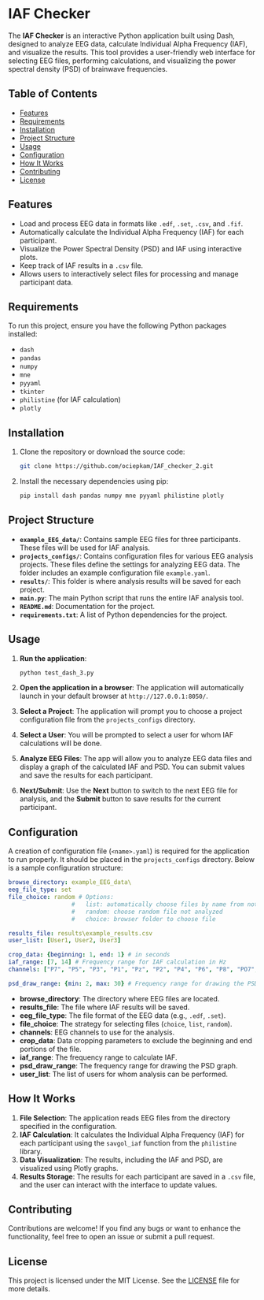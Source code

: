 # IAF Checker

The **IAF Checker** is an interactive Python application built using Dash, designed to analyze EEG data, calculate Individual Alpha Frequency (IAF), and visualize the results. This tool provides a user-friendly web interface for selecting EEG files, performing calculations, and visualizing the power spectral density (PSD) of brainwave frequencies.

## Table of Contents
- [Features](#features)
- [Requirements](#requirements)
- [Installation](#installation)
- [Project Structure](#project-structure)
- [Usage](#usage)
- [Configuration](#configuration)
- [How It Works](#how-it-works)
- [Contributing](#contributing)
- [License](#license)

## Features

- Load and process EEG data in formats like `.edf`, `.set`, `.csv`, and `.fif`.
- Automatically calculate the Individual Alpha Frequency (IAF) for each participant.
- Visualize the Power Spectral Density (PSD) and IAF using interactive plots.
- Keep track of IAF results in a `.csv` file.
- Allows users to interactively select files for processing and manage participant data.

## Requirements

To run this project, ensure you have the following Python packages installed:

- `dash`
- `pandas`
- `numpy`
- `mne`
- `pyyaml`
- `tkinter`
- `philistine` (for IAF calculation)
- `plotly`


## Installation

1. Clone the repository or download the source code:
   ```bash
   git clone https://github.com/ociepkam/IAF_checker_2.git
   ```

2. Install the necessary dependencies using pip:
   ```bash
   pip install dash pandas numpy mne pyyaml philistine plotly
   ```

## Project Structure

- **`example_EEG_data/`**: Contains sample EEG files for three participants. These files will be used for IAF analysis.
- **`projects_configs/`**: Contains configuration files for various EEG analysis projects. These files define the settings for analyzing EEG data. The folder includes an example configuration file `example.yaml`.
- **`results/`**: This folder is where analysis results will be saved for each project.
- **`main.py`**: The main Python script that runs the entire IAF analysis tool.
- **`README.md`**: Documentation for the project.
- **`requirements.txt`**: A list of Python dependencies for the project.

## Usage

1. **Run the application**:
   ```bash
   python test_dash_3.py
   ```

2. **Open the application in a browser**: The application will automatically launch in your default browser at `http://127.0.0.1:8050/`.

3. **Select a Project**: The application will prompt you to choose a project configuration file from the `projects_configs` directory.

4. **Select a User**: You will be prompted to select a user for whom IAF calculations will be done.

5. **Analyze EEG Files**: The app will allow you to analyze EEG data files and display a graph of the calculated IAF and PSD. You can submit values and save the results for each participant.

6. **Next/Submit**: Use the **Next** button to switch to the next EEG file for analysis, and the **Submit** button to save results for the current participant.

## Configuration

A creation of configuration file (`<name>.yaml`) is required for the application to run properly. It should be placed in the `projects_configs` directory. Below is a sample configuration structure:

```yaml
browse_directory: example_EEG_data\
eeg_file_type: set
file_choice: random # Options:
                  #   list: automatically choose files by name from not analyzed
                  #   random: choose random file not analyzed
                  #   choice: browser folder to choose file

results_file: results\example_results.csv
user_list: [User1, User2, User3]

crop_data: {beginning: 1, end: 1} # in seconds
iaf_range: [7, 14] # Frequency range for IAF calculation in Hz
channels: ["P7", "P5", "P3", "P1", "Pz", "P2", "P4", "P6", "P8", "PO7", "PO3", "POz", "PO4", "PO8"]

psd_draw_range: {min: 2, max: 30} # Frequency range for drawing the PSD graph
```

- **browse_directory**: The directory where EEG files are located.
- **results_file**: The file where IAF results will be saved.
- **eeg_file_type**: The file format of the EEG data (e.g., `.edf`, `.set`).
- **file_choice**: The strategy for selecting files (`choice`, `list`, `random`).
- **channels**: EEG channels to use for the analysis.
- **crop_data**: Data cropping parameters to exclude the beginning and end portions of the file.
- **iaf_range**: The frequency range to calculate IAF.
- **psd_draw_range**: The frequency range for drawing the PSD graph.
- **user_list**: The list of users for whom analysis can be performed.

## How It Works

1. **File Selection**: The application reads EEG files from the directory specified in the configuration.
2. **IAF Calculation**: It calculates the Individual Alpha Frequency (IAF) for each participant using the `savgol_iaf` function from the `philistine` library.
3. **Data Visualization**: The results, including the IAF and PSD, are visualized using Plotly graphs.
4. **Results Storage**: The results for each participant are saved in a `.csv` file, and the user can interact with the interface to update values.

## Contributing

Contributions are welcome! If you find any bugs or want to enhance the functionality, feel free to open an issue or submit a pull request.

## License

This project is licensed under the MIT License. See the [LICENSE](LICENSE) file for more details.
